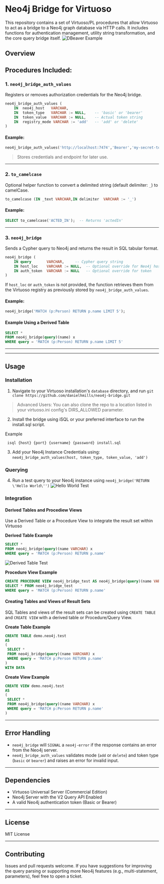 # Neo4j Bridge for Virtuoso
This repository contains a set of Virtuoso/PL procedures that allow Virtuoso to act as a bridge to a Neo4j graph database via HTTP calls. It includes functions for authentication management, utility string transformation, and the core query bridge itself.
![DBeaver Example](https://www.openlinksw.com/DAV/www2.openlinksw.com/data/gifs/neo4j_bridge_dbeaver.gif)

## Overview

## Procedures Included:
### 1. `neo4j_bridge_auth_values`

Registers or removes authorization credentials for the Neo4j bridge.

```sql
neo4j_bridge_auth_values (
    IN  neo4j_host   VARCHAR,
    IN  token_type   VARCHAR := NULL,    -- 'basic' or 'bearer'
    IN  token_value  VARCHAR := NULL,    -- Actual token string
    IN  registry_mode VARCHAR := 'add'   -- 'add' or 'delete'
)
```

#### Example:
```sql
neo4j_bridge_auth_values('http://localhost:7474','Bearer','my-secret-token','add');
```

> Stores credentials and endpoint for later use.

---

### 2. `to_camelcase`

Optional helper function to convert a delimited string (default delimiter: `_`) to camelCase.

```sql
to_camelcase (IN _text VARCHAR,IN delimiter  VARCHAR := '_')
```

#### Example:
```sql
SELECT to_camelcase('ACTED_IN');  -- Returns 'actedIn'
```

---

### 3. `neo4j_bridge`

Sends a Cypher query to Neo4j and returns the result in SQL tabular format.

```sql
neo4j_bridge (
    IN query       VARCHAR,     -- Cypher query string
    IN host_loc    VARCHAR := NULL,  -- Optional override for Neo4j host
    IN auth_token  VARCHAR := NULL   -- Optional override for token
)
```

If `host_loc` or `auth_token` is not provided, the function retrieves them from the Virtuoso registry as previously stored by `neo4j_bridge_auth_values`.

#### Example:
```sql
neo4j_bridge('MATCH (p:Person) RETURN p.name LIMIT 5');
```

#### Example Using a Derived Table
```sql
SELECT *
FROM neo4j_bridge(query)(name) x
WHERE query = 'MATCH (p:Person) RETURN p.name LIMIT 5'
```
---
---

## Usage

### Installation

1. Navigate to your Virtuoso installation's `database` directory, and run `git clone https://github.com/danielhmills/neo4j-bridge.git`
> Advanced Users: You can also clone the repo to a location listed in your virtuoso.ini config's DIRS_ALLOWED parameter.

2. Install the bridge using iSQL or your preferred interface to run the install.sql script.

Example
```
 isql {host} {port} {username} {password} install.sql
```

3. Add your Neo4j Instance Credentials using: `neo4j_bridge_auth_values(host, token_type, token_value, 'add')`

### Querying
4. Run a test query to your Neo4j instance using `neo4j_bridge('RETURN \'Hello World\'')`
![Hello World Test](https://www.openlinksw.com/DAV/www2.openlinksw.com/data/gifs/neo4j_bridge_hello_world.gif)

### Integration
#### Derived Tables and Procediew Views
Use a Derived Table or a Procedure View to integrate the result set within Virtuoso

**Derived Table Example**
```sql
SELECT *
FROM neo4j_bridge(query)(name VARCHAR) x
WHERE query = 'MATCH (p:Person) RETURN p.name'
```
![Derived Table Test](https://www.openlinksw.com/DAV/www2.openlinksw.com/data/gifs/neo4j_bridge_derived_table.gif)

**Procedure View Example**
```sql
CREATE PROCEDURE VIEW neo4j_bridge_test AS neo4j_bridge(query)(name VARCHAR);
SELECT * FROM neo4j_bridge_test
WHERE query = 'MATCH (p:Person) RETURN p.name'
```
#### Creating Tables and Views of Result Sets
SQL Tables and views of the result sets can be created using `CREATE TABLE` and `CREATE VIEW` with a derived table or Procedure/Query View.

**Create Table Example**
```sql
CREATE TABLE demo.neo4j.test
AS
(
 SELECT *
 FROM neo4j_bridge(query)(name VARCHAR) x
 WHERE query = 'MATCH p:Person RETURN p.name'
)
WITH DATA
```


**Create View Example**
```sql
CREATE VIEW demo.neo4j.test
AS
(
 SELECT *
 FROM neo4j_bridge(query)(name VARCHAR) x
 WHERE query = 'MATCH p:Person RETURN p.name'
)
```
---

## Error Handling

- `neo4j_bridge` will `SIGNAL` a `neo4j-error` if the response contains an error from the Neo4j server.
- `neo4j_bridge_auth_values` validates mode (`add` or `delete`) and token type (`basic` or `bearer`) and raises an error for invalid input.

---

## Dependencies

- Virtuoso Universal Server (Commercial Edition)
- Neo4j Server with the V2 Query API Enabled
- A valid Neo4j authentication token (Basic or Bearer)

---

## License

MIT License

---

## Contributing

Issues and pull requests welcome. If you have suggestions for improving the query parsing or supporting more Neo4j features (e.g., multi-statement, parameters), feel free to open a ticket.
